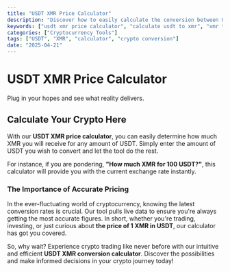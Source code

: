 ```yaml
---
title: "USDT XMR Price Calculator"
description: "Discover how to easily calculate the conversion between USDT and XMR with our price calculator."
keywords: ["usdt xmr price calculator", "calculate usdt to xmr", "xmr to usdt value tool"]
categories: ["Cryptocurrency Tools"]
tags: ["USDT", "XMR", "calculator", "crypto conversion"]
date: "2025-04-21"
---
```


# USDT XMR Price Calculator

Plug in your hopes and see what reality delivers.

## Calculate Your Crypto Here

With our **USDT XMR price calculator**, you can easily determine how much XMR you will receive for any amount of USDT. Simply enter the amount of USDT you wish to convert and let the tool do the rest.

For instance, if you are pondering, **"How much XMR for 100 USDT?"**, this calculator will provide you with the current exchange rate instantly. 

### The Importance of Accurate Pricing

In the ever-fluctuating world of cryptocurrency, knowing the latest conversion rates is crucial. Our tool pulls live data to ensure you're always getting the most accurate figures. In short, whether you're trading, investing, or just curious about **the price of 1 XMR in USDT**, our calculator has got you covered.

So, why wait? Experience crypto trading like never before with our intuitive and efficient **USDT XMR conversion calculator**. Discover the possibilities and make informed decisions in your crypto journey today!